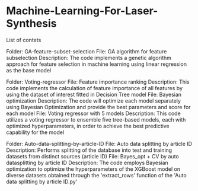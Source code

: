 # Machine-Learning-For-Laser-Synthesis
List of contets

Folder: 	GA-feature-subset-selection
File:		GA algorithm for feature subselection
Description:	The code implements a genetic algorithm approach for feature selection in machine learning using linear regression as the base model

Folder: 	Voting-regressor
File:		Feature importance ranking
Description:	This code implements the calculation of feature importance of all features by using the dataset of interest fitted in Decision Tree model 
File:		Bayesian optimization
Description:	The code will optimize each model separately using Bayesian Optimization and provide the best parameters and score for each model
File:		Voting regressor with 5 models
Description:	This code utilizes a voting regressor to ensemble five tree-based models, each with optimized hyperparameters, in order to achieve the best predictive capability for the model

Folder: 	Auto-data-splitting-by-article-ID
File: 		Auto data splitting by article ID
Description:	Performs splitting of the database into test and training datasets from distinct sources (article ID)
File:		Bayes_opt + CV by auto datasplitting by article ID
Description:	The code employs Bayesian optimization to optimize the hyperparameters of the XGBoost model on diverse datasets obtained through the 'extract_rows' function of the 'Auto data splitting by article ID.py'
